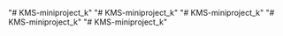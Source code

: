 "# KMS-miniproject_k" 
"# KMS-miniproject_k" 
"# KMS-miniproject_k" 
"# KMS-miniproject_k" 
"# KMS-miniproject_k" 
